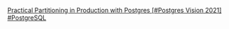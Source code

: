 [Practical Partitioning in Production with Postgres [#Postgres Vision 2021] #PostgreSQL](https://www.youtube.com/watch?v=edQZauVU-ws)
